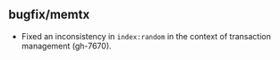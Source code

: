 ## bugfix/memtx

* Fixed an inconsistency in `index:random` in the context of transaction management
  (gh-7670).
